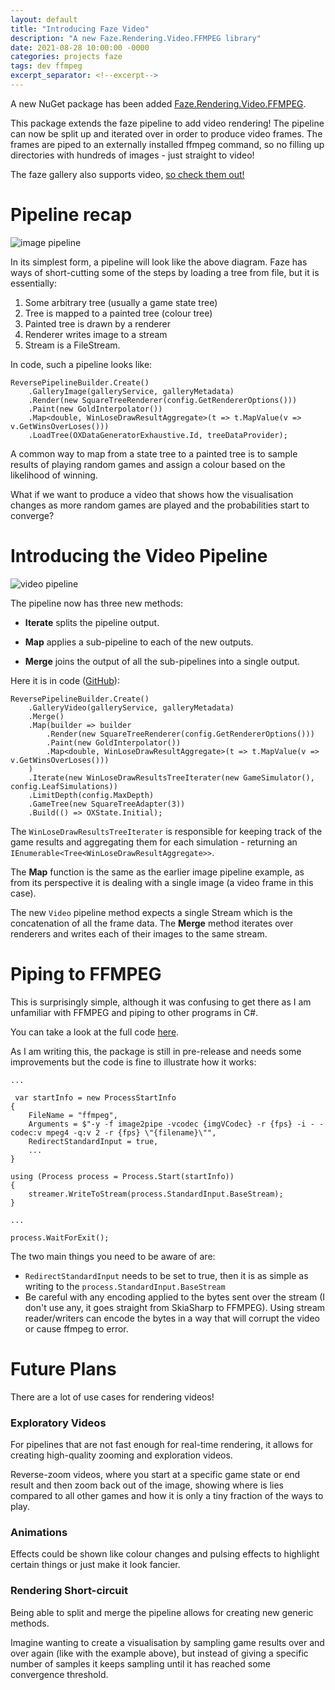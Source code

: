 ```yaml
---
layout: default
title: "Introducing Faze Video"
description: "A new Faze.Rendering.Video.FFMPEG library"
date: 2021-08-28 10:00:00 -0000
categories: projects faze
tags: dev ffmpeg
excerpt_separator: <!--excerpt-->
---
```


A new NuGet package has been added [Faze.Rendering.Video.FFMPEG](https://www.nuget.org/packages/Faze.Rendering.Video.FFMPEG/).

This package extends the faze pipeline to add video rendering! The pipeline can now be split up and iterated over in order to produce video frames. The frames are piped to an externally installed ffmpeg command, so no filling up directories with hundreds of images - just straight to video!

<!--excerpt-->

The faze gallery also supports video, [so check them out!](https://b-faze.github.io/faze/)

# Pipeline recap

![image pipeline](/assets/images/faze-pipelines-image.png)

In its simplest form, a pipeline will look like the above diagram. Faze has ways of short-cutting some of the steps by loading a tree from file, but it is essentially:

1. Some arbitrary tree (usually a game state tree)
2. Tree is mapped to a painted tree (colour tree)
3. Painted tree is drawn by a renderer
4. Renderer writes image to a stream
5. Stream is a FileStream.

In code, such a pipeline looks like:

```
ReversePipelineBuilder.Create()
    .GalleryImage(galleryService, galleryMetadata)
    .Render(new SquareTreeRenderer(config.GetRendererOptions()))
    .Paint(new GoldInterpolator())
    .Map<double, WinLoseDrawResultAggregate>(t => t.MapValue(v => v.GetWinsOverLoses()))
    .LoadTree(OXDataGeneratorExhaustive.Id, treeDataProvider);
```

A common way to map from a state tree to a painted tree is to sample results of playing random games and assign a colour based on the likelihood of winning. 

What if we want to produce a video that shows how the visualisation changes as more random games are played and the probabilities start to converge?

# Introducing the Video Pipeline

![video pipeline](/assets/images/faze-pipelines-video.png)

The pipeline now has three new methods: 

- **Iterate** splits the pipeline output.

- **Map** applies a sub-pipeline to each of the new outputs.

- **Merge** joins the output of all the sub-pipelines into a single output.

Here it is in code ([GitHub](https://github.com/b-faze/faze/blob/master/src/examples/gallery/Faze.Examples.Gallery/Visualisations/OX/OXGoldVideoPipeline.cs)):

```
ReversePipelineBuilder.Create()
    .GalleryVideo(galleryService, galleryMetadata)
    .Merge()
    .Map(builder => builder
        .Render(new SquareTreeRenderer(config.GetRendererOptions()))
        .Paint(new GoldInterpolator())
        .Map<double, WinLoseDrawResultAggregate>(t => t.MapValue(v => v.GetWinsOverLoses()))
    )
    .Iterate(new WinLoseDrawResultsTreeIterater(new GameSimulator(), config.LeafSimulations))
    .LimitDepth(config.MaxDepth)
    .GameTree(new SquareTreeAdapter(3))
    .Build(() => OXState.Initial);
```

The `WinLoseDrawResultsTreeIterater` is responsible for keeping track of the game results and aggregating them for each simulation - returning an `IEnumerable<Tree<WinLoseDrawResultAggregate>>`.

The **Map** function is the same as the earlier image pipeline example, as from its perspective it is dealing with a single image (a video frame in this case).

The new `Video` pipeline method expects a single Stream which is the concatenation of all the frame data. The **Merge** method iterates over renderers and writes each of their images to the same stream.

# Piping to FFMPEG

This is surprisingly simple, although it was confusing to get there as I am unfamiliar with FFMPEG and piping to other programs in C#.

You can take a look at the full code [here](https://github.com/b-faze/faze/blob/55354ea577aad7631b826b52d3a8ae8a6f46446b/src/libraries/Faze.Rendering.Video.FFMPEG/Faze.Rendering.Video.FFMPEG/Extensions/ReversePipelineBuilderExtensions.cs#L23). 

As I am writing this, the package is still in pre-release and needs some improvements but the code is fine to illustrate how it works:

```
...

 var startInfo = new ProcessStartInfo
{
    FileName = "ffmpeg",
    Arguments = $"-y -f image2pipe -vcodec {imgVCodec} -r {fps} -i - -codec:v mpeg4 -q:v 2 -r {fps} \"{filename}\"",
    RedirectStandardInput = true,
    ...
}

using (Process process = Process.Start(startInfo))
{
    streamer.WriteToStream(process.StandardInput.BaseStream);
}

...

process.WaitForExit();
```

The two main things you need to be aware of are:
- `RedirectStandardInput` needs to be set to true, then it is as simple as writing to the `process.StandardInput.BaseStream`
- Be careful with any encoding applied to the bytes sent over the stream (I don't use any, it goes straight from SkiaSharp to FFMPEG). Using stream reader/writers can encode the bytes in a way that will corrupt the video or cause ffmpeg to error. 

# Future Plans

There are a lot of use cases for rendering videos!

### Exploratory Videos
For pipelines that are not fast enough for real-time rendering, it allows for creating high-quality zooming and exploration videos.

Reverse-zoom videos, where you start at a specific game state or end result and then zoom back out of the image, showing where is lies compared to all other games and how it is only a tiny fraction of the ways to play.

### Animations
Effects could be shown like colour changes and pulsing effects to highlight certain things or just make it look fancier.


### Rendering Short-circuit
Being able to split and merge the pipeline allows for creating new generic methods. 

Imagine wanting to create a visualisation by sampling game results over and over again (like with the example above), but instead of giving a specific number of samples it keeps sampling until it has reached some convergence threshold.